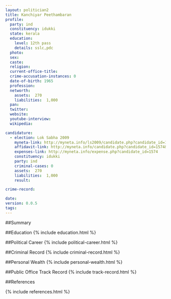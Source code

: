 ```yaml
---
layout: politician2
title: Kanchiyar Peethambaran
profile: 
  party: ind
  constituency: idukki
  state: kerala
  education: 
    level: 12th pass
    details: sslc,pdc
  photo: 
  sex: 
  caste: 
  religion: 
  current-office-title: 
  crime-accusation-instances: 0
  date-of-birth: 1965
  profession: 
  networth: 
    assets:  270
    liabilities:  1,000
  pan: 
  twitter: 
  website: 
  youtube-interview: 
  wikipedia: 

candidature: 
  - election: Lok Sabha 2009
    myneta-link: http://myneta.info/ls2009/candidate.php?candidate_id=1574
    affidavit-link: http://myneta.info/candidate.php?candidate_id=1574&scan=original
    expenses-link: http://myneta.info/expense.php?candidate_id=1574
    constituency: idukki 
    party: ind
    criminal-cases: 0
    assets:  270
    liabilities:  1,000
    result:  

crime-record: 

date: 
version: 0.0.5
tags: 
---
```

##Summary


##Education
{% include education.html %}


##Political Career
{% include political-career.html %}


##Criminal Record
{% include criminal-record.html %}


##Personal Wealth
{% include personal-wealth.html %}


##Public Office Track Record
{% include track-record.html %}


##References


{% include references.html %}